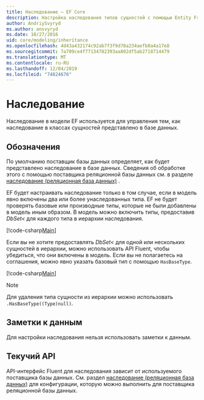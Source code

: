 ```yaml
---
title: Наследование — EF Core
description: Настройка наследования типов сущностей с помощью Entity Framework Core
author: AndriySvyryd
ms.author: ansvyryd
ms.date: 10/27/2016
uid: core/modeling/inheritance
ms.openlocfilehash: 4d43a432174c92ab7f3f9d78a234aefb0a4a17e8
ms.sourcegitcommit: 7a709ce4f77134782393aa802df5ab2718714479
ms.translationtype: MT
ms.contentlocale: ru-RU
ms.lasthandoff: 12/04/2019
ms.locfileid: "74824676"
---
```

# <a name="inheritance"></a>Наследование

Наследование в модели EF используется для управления тем, как наследование в классах сущностей представлено в базе данных.

## <a name="conventions"></a>Обозначения

По умолчанию поставщик базы данных определяет, как будет представлено наследование в базе данных. Сведения об обработке этого с помощью поставщика реляционной базы данных см. в разделе [наследование (реляционная база данных)](relational/inheritance.md) .

EF будет настраивать наследование только в том случае, если в модель явно включены два или более унаследованных типа. EF не будет проверять базовые или производные типы, которые не были добавлены в модель иным образом. В модель можно включить типы, предоставив *DbSet\<* для каждого типа в иерархии наследования.

[!code-csharp[Main](../../../samples/core/Modeling/Conventions/InheritanceDbSets.cs?highlight=3-4&name=Model)]

Если вы не хотите предоставлять *DbSet\<* для одной или нескольких сущностей в иерархии, можно использовать API Fluent, чтобы убедиться, что они включены в модель.
Если вы не полагаетесь на соглашения, можно явно указать базовый тип с помощью `HasBaseType`.

[!code-csharp[Main](../../../samples/core/Modeling/Conventions/InheritanceModelBuilder.cs?highlight=7&name=Context)]

> [!NOTE]
> Для удаления типа сущности из иерархии можно использовать `.HasBaseType((Type)null)`.

## <a name="data-annotations"></a>Заметки к данным

Для настройки наследования нельзя использовать заметки к данным.

## <a name="fluent-api"></a>Текучий API

API-интерфейс Fluent для наследования зависит от используемого поставщика базы данных. См. раздел [наследование (реляционная база данных)](relational/inheritance.md) для конфигурации, которую можно выполнить для поставщика реляционной базы данных.
